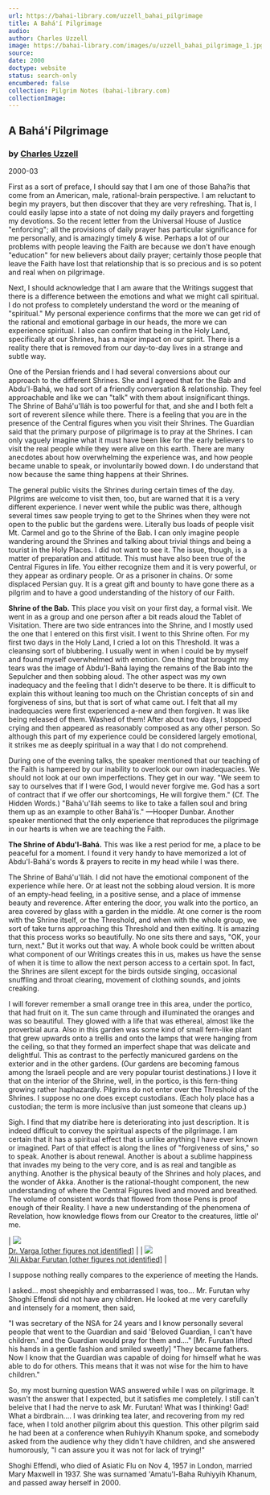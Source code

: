 ```yaml
---
url: https://bahai-library.com/uzzell_bahai_pilgrimage
title: A Bahá'í Pilgrimage
audio: 
author: Charles Uzzell
image: https://bahai-library.com/images/u/uzzell_bahai_pilgrimage_1.jpg
source: 
date: 2000
doctype: website
status: search-only
encumbered: false
collection: Pilgrim Notes (bahai-library.com)
collectionImage: 
---
```



## A Bahá'í Pilgrimage

### by [Charles Uzzell](https://bahai-library.com/author/Charles+Uzzell)

2000-03


First as a sort of preface, I should say that I am one of those Baha?is that come from an American, male, rational-brain perspective. I am reluctant to begin my prayers, but then discover that they are very refreshing. That is, I could easily lapse into a state of not doing my daily prayers and forgetting my devotions. So the recent letter from the Universal House of Justice "enforcing"; all the provisions of daily prayer has particular significance for me personally, and is amazingly timely & wise. Perhaps a lot of our problems with people leaving the Faith are because we don't have enough "education" for new believers about daily prayer; certainly those people that leave the Faith have lost that relationship that is so precious and is so potent and real when on pilgrimage.

Next, I should acknowledge that I am aware that the Writings suggest that there is a difference between the emotions and what we might call spiritual. I do not profess to completely understand the word or the meaning of "spiritual." My personal experience confirms that the more we can get rid of the rational and emotional garbage in our heads, the more we can experience spiritual. I also can confirm that being in the Holy Land, specifically at our Shrines, has a major impact on our spirit. There is a reality there that is removed from our day-to-day lives in a strange and subtle way.

One of the Persian friends and I had several conversions about our approach to the different Shrines. She and I agreed that for the Bab and Abdu'l-Bahá, we had sort of a friendly conversation & relationship. They feel approachable and like we can "talk" with them about insignificant things. The Shrine of Bahá'u'lláh is too powerful for that, and she and I both felt a sort of reverent silence while there. There is a feeling that you are in the presence of the Central figures when you visit their Shrines. The Guardian said that the primary purpose of pilgrimage is to pray at the Shrines. I can only vaguely imagine what it must have been like for the early believers to visit the real people while they were alive on this earth. There are many anecdotes about how overwhelming the experience was, and how people became unable to speak, or involuntarily bowed down. I do understand that now because the same thing happens at their Shrines.

The general public visits the Shrines during certain times of the day. Pilgrims are welcome to visit then, too, but are warned that it is a very different experience. I never went while the public was there, although several times saw people trying to get to the Shrines when they were not open to the public but the gardens were. Literally bus loads of people visit Mt. Carmel and go to the Shrine of the Bab. I can only imagine people wandering around the Shrines and talking about trivial things and being a tourist in the Holy Places. I did not want to see it. The issue, though, is a matter of preparation and attitude. This must have also been true of the Central Figures in life. You either recognize them and it is very powerful, or they appear as ordinary people. Or as a prisoner in chains. Or some displaced Persian guy. It is a great gift and bounty to have gone there as a pilgrim and to have a good understanding of the history of our Faith.

**Shrine of the Bab.** This place you visit on your first day, a formal visit. We went in as a group and one person after a bit reads aloud the Tablet of Visitation. There are two side entrances into the Shrine, and I mostly used the one that I entered on this first visit. I went to this Shrine often. For my first two days in the Holy Land, I cried a lot on this Threshold. It was a cleansing sort of blubbering. I usually went in when I could be by myself and found myself overwhelmed with emotion. One thing that brought my tears was the image of Abdu'l-Bahá laying the remains of the Bab into the Sepulcher and then sobbing aloud. The other aspect was my own inadequacy and the feeling that I didn't deserve to be there. It is difficult to explain this without leaning too much on the Christian concepts of sin and forgiveness of sins, but that is sort of what came out. I felt that all my inadequacies were first experienced a-new and then forgiven. It was like being released of them. Washed of them! After about two days, I stopped crying and then appeared as reasonably composed as any other person. So although this part of my experience could be considered largely emotional, it strikes me as deeply spiritual in a way that I do not comprehend.

During one of the evening talks, the speaker mentioned that our teaching of the Faith is hampered by our inability to overlook our own inadequacies. We should not look at our own imperfections. They get in our way. "We seem to say to ourselves that if I were God, I would never forgive me. God has a sort of contract that if we offer our shortcomings, He will forgive them." (Cf. The Hidden Words.) "Bahá'u'lláh seems to like to take a fallen soul and bring them up as an example to other Bahá'ís." —Hooper Dunbar. Another speaker mentioned that the only experience that reproduces the pilgrimage in our hearts is when we are teaching the Faith.

**The Shrine of Abdu'l-Bahá.** This was like a rest period for me, a place to be peaceful for a moment. I found it very handy to have memorized a lot of Abdu'l-Bahá's words & prayers to recite in my head while I was there.

The Shrine of Bahá'u'lláh. I did not have the emotional component of the experience while here. Or at least not the sobbing aloud version. It is more of an empty-head feeling, in a positive sense, and a place of immense beauty and reverence. After entering the door, you walk into the portico, an area covered by glass with a garden in the middle. At one corner is the room with the Shrine itself, or the Threshold, and when with the whole group, we sort of take turns approaching this Threshold and then exiting. It is amazing that this process works so beautifully. No one sits there and says, "OK, your turn, next." But it works out that way. A whole book could be written about what component of our Writings creates this in us, makes us have the sense of when it is time to allow the next person access to a certain spot. In fact, the Shrines are silent except for the birds outside singing, occasional snuffling and throat clearing, movement of clothing sounds, and joints creaking.

I will forever remember a small orange tree in this area, under the portico, that had fruit on it. The sun came through and illuminated the oranges and was so beautiful. They glowed with a life that was ethereal, almost like the proverbial aura. Also in this garden was some kind of small fern-like plant that grew upwards onto a trellis and onto the lamps that were hanging from the ceiling, so that they formed an imperfect shape that was delicate and delightful. This as contrast to the perfectly manicured gardens on the exterior and in the other gardens. (Our gardens are becoming famous among the Israeli people and are very popular tourist destinations.) I love it that on the interior of the Shrine, well, in the portico, is this fern-thing growing rather haphazardly. Pilgrims do not enter over the Threshold of the Shrines. I suppose no one does except custodians. (Each holy place has a custodian; the term is more inclusive than just someone that cleans up.)

Sigh. I find that my diatribe here is deteriorating into just description. It is indeed difficult to convey the spiritual aspects of the pilgrimage. I am certain that it has a spiritual effect that is unlike anything I have ever known or imagined. Part of that effect is along the lines of "forgiveness of sins," so to speak. Another is about renewal. Another is about a sublime happiness that invades my being to the very core, and is as real and tangible as anything. Another is the physical beauty of the Shrines and holy places, and the wonder of Akka. Another is the rational-thought component, the new understanding of where the Central Figures lived and moved and breathed. The volume of consistent words that flowed from those Pens is proof enough of their Reality. I have a new understanding of the phenomena of Revelation, how knowledge flows from our Creator to the creatures, little ol' me.

| [![](https://bahai-library.com/images/u/uzzell_bahai_pilgrimage_1.jpg)  
Dr. Varga \[other figures not identified\]](https://bahai-library.com/images/u/uzzell_bahai_pilgrimage_1.jpg) |  | [![](https://bahai-library.com/images/u/uzzell_bahai_pilgrimage_2.jpg)  
'Ali Akbar Furutan \[other figures not identified\]](https://bahai-library.com/images/u/uzzell_bahai_pilgrimage_2.jpg) |

I suppose nothing really compares to the experience of meeting the Hands.

I asked... most sheepishly and embarrassed I was, too... Mr. Furutan why Shoghi Effendi did not have any children. He looked at me very carefully and intensely for a moment, then said,

"I was secretary of the NSA for 24 years and I know personally several people that went to the Guardian and said 'Beloved Guardian, I can't have children.' and the Guardian would pray for them and...." \[Mr. Furutan lifted his hands in a gentle fashion and smiled sweetly\] "They became fathers. Now I know that the Guardian was capable of doing for himself what he was able to do for others. This means that it was not wise for the him to have children."

So, my most burning question WAS answered while I was on pilgrimage. It wasn't the answer that I expected, but it satisfies me completely. I still can't beleive that I had the nerve to ask Mr. Furutan! What was I thinking! Gad! What a birdbrain.... I was drinking tea later, and recovering from my red face, when I told another pilgrim about this question. This other pilgrim said he had been at a conference when Ruhiyyih Khanum spoke, and somebody asked from the audience why they didn't have children, and she answered humorously, "I can assure you it was not for lack of trying!"

Shoghi Effendi, who died of Asiatic Flu on Nov 4, 1957 in London, married Mary Maxwell in 1937. She was surnamed 'Amatu'l-Baha Ruhiyyih Khanum, and passed away herself in 2000.